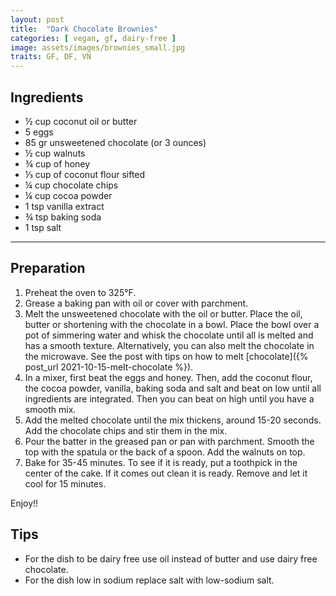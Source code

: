```yaml
---
layout: post
title:  "Dark Chocolate Brownies"
categories: [ vegan, gf, dairy-free ]
image: assets/images/brownies_small.jpg
traits: GF, DF, VN
---
```



## Ingredients

* ½	cup coconut oil or butter
* 5 eggs
* 85 gr unsweetened chocolate (or 3 ounces)
* ½ cup walnuts
* ¾ cup of honey
* ⅓ cup of coconut flour sifted
* ¼ cup chocolate chips 
* ¼ cup cocoa powder
* 1 tsp	vanilla extract
* ¾ tsp	baking soda
* 1 tsp	salt


---

## Preparation

1. Preheat the oven to 325°F.
2. Grease a baking pan with oil or cover with parchment.
3. Melt the unsweetened chocolate with the oil or butter. Place the oil, butter or shortening with the chocolate in a bowl. Place the bowl over a pot of simmering water and whisk the chocolate until all is melted and has a smooth texture.
Alternatively, you can also melt the chocolate in the microwave. See the post with tips on how to melt [chocolate]({% post_url 2021-10-15-melt-chocolate %}). 
4. In a mixer, first beat the eggs and honey.  Then, add the coconut flour, the cocoa powder, vanilla, baking soda and salt and beat on low until all ingredients are integrated. Then you can beat on high until you have a smooth mix.
5. Add the melted chocolate until the mix thickens, around 15-20 seconds. Add the chocolate chips and stir them in the mix.
6. Pour the batter in the greased pan or pan with parchment. Smooth the top with the spatula or the back of a spoon. Add the walnuts on top.
7. Bake for 35-45 minutes. To see if it is ready, put a toothpick in the center of the cake. If it comes out clean it is ready. Remove and let it cool for 15 minutes.


Enjoy!!


## Tips

* For the dish to be dairy free use oil instead of butter and use dairy free chocolate.
* For the dish low in sodium replace salt with low-sodium salt.

